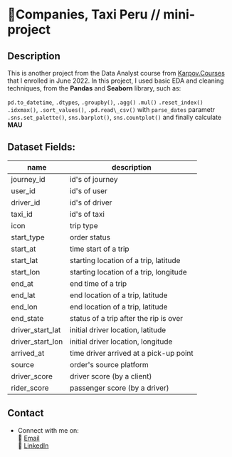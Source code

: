 # 📌Companies, Taxi Peru // mini-project

## Description

This is another project from the Data Analyst course from [Karpov.Courses](https://external.ink?to=/https://karpov.courses/analytics) that I enrolled in June 2022. In this project, I used basic EDA and cleaning techniques, 
from the **Pandas** and **Seaborn** library, such as:

`pd.to_datetime`, 
`.dtypes`, 
`.groupby()`, `.agg()`
`.mul()`
`.reset_index()`
`.idxmax()`, 
`.sort_values()`, 
`.pd.read\_csv()` with `parse_dates` parametr
`.sns.set_palette()`, `sns.barplot()`, `sns.countplot()`
and finally calculate **MAU**  

## Dataset Fields:

| name | description |
| ---- | ----------- |
| journey_id | id's of journey
| user_id | id's of user
| driver_id | id's of driver
| taxi_id | id's of taxi
| icon | trip type
| start_type | order status 
| start_at | time start of a trip
| start_lat | starting location of a trip, latitude
| start_lon | starting location of a trip, longitude
| end_at | end time of a trip
| end_lat | end location of a trip, latitude
| end_lon | end location of a trip, latitude
| end_state | status of a trip after the rip is over
| driver_start_lat | initial driver location, latitude
| driver_start_lon | initial driver location, longitude
| arrived_at | time driver arrived at a pick-up point
| source | order's source platform
| driver_score | driver score (by a client)
| rider_score | passenger score (by a driver)

## Contact

* Connect with me on:   
    📜 [Email](mailto:alexey.golovin@gmail.com)   
    🏦 <a href="https://www.linkedin.com/in/alexey-golovin/">LinkedIn</a>   
